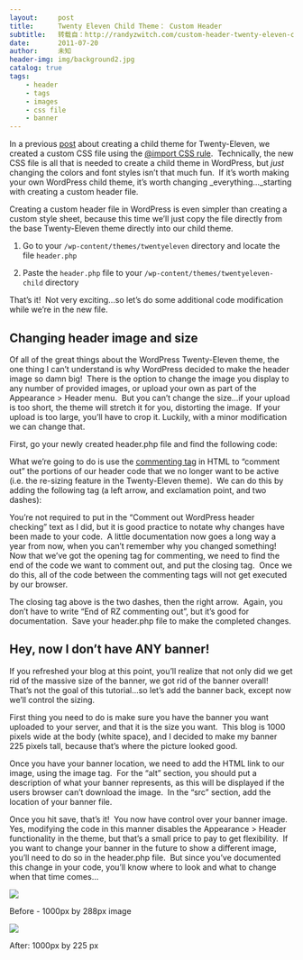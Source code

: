 ```yaml
---
layout:     post
title:      Twenty Eleven Child Theme： Custom Header
subtitle:   转载自：http://randyzwitch.com/custom-header-twenty-eleven-child-theme/
date:       2011-07-20
author:     未知
header-img: img/background2.jpg
catalog: true
tags:
    - header
    - tags
    - images
    - css file
    - banner
---
```


In a previous [post](http://randyzwitch.com/twenty-eleven-child-theme-creating-css-file) about creating a child theme for Twenty-Eleven, we created a custom CSS file using the [@import CSS rule](http://www.w3.org/TR/CSS2/cascade.html#at-import).  Technically, the new CSS file is all that is needed to create a child theme in WordPress, but *just* changing the colors and font styles isn’t that much fun.  If it’s worth making your own WordPress child theme, it’s worth changing _everything…_starting with creating a custom header file.

Creating a custom header file in WordPress is even simpler than creating a custom style sheet, because this time we’ll just copy the file directly from the base Twenty-Eleven theme directly into our child theme.

1. Go to your `/wp-content/themes/twentyeleven` directory and locate the file `header.php`

1. Paste the `header.php` file to your `/wp-content/themes/twentyeleven-child` directory


That’s it!  Not very exciting…so let’s do some additional code modification while we’re in the new file.

## Changing header image and size

Of all of the great things about the WordPress Twenty-Eleven theme, the one thing I can’t understand is why WordPress decided to make the header image so damn big!  There is the option to change the image you display to any number of provided images, or upload your own as part of the Appearance > Header menu.  But you can’t change the size…if your upload is too short, the theme will stretch it for you, distorting the image.  If your upload is too large, you’ll have to crop it. Luckily, with a minor modification we can change that.

First, go your newly created header.php file and find the following code:

What we’re going to do is use the [commenting tag](http://www.w3schools.com/tags/tag_comment.asp) in HTML to “comment out” the portions of our header code that we no longer want to be active (i.e. the re-sizing feature in the Twenty-Eleven theme).  We can do this by adding the following tag (a left arrow, and exclamation point, and two dashes):

You’re not required to put in the “Comment out WordPress header checking” text as I did, but it is good practice to notate why changes have been made to your code.  A little documentation now goes a long way a year from now, when you can’t remember why you changed something! Now that we’ve got the opening tag for commenting, we need to find the end of the code we want to comment out, and put the closing tag.  Once we do this, all of the code between the commenting tags will not get executed by our browser.

The closing tag above is the two dashes, then the right arrow.  Again, you don’t have to write “End of RZ commenting out”, but it’s good for documentation.  Save your header.php file to make the completed changes.

## Hey, now I don’t have ANY banner!

If you refreshed your blog at this point, you’ll realize that not only did we get rid of the massive size of the banner, we got rid of the banner overall!  That’s not the goal of this tutorial…so let’s add the banner back, except now we’ll control the sizing.

First thing you need to do is make sure you have the banner you want uploaded to your server, and that it is the size you want.  This blog is 1000 pixels wide at the body (white space), and I decided to make my banner 225 pixels tall, because that’s where the picture looked good.

Once you have your banner location, we need to add the HTML link to our image, using the image tag.  For the “alt” section, you should put a description of what your banner represents, as this will be displayed if the users browser can’t download the image.  In the “src” section, add the location of your banner file.

Once you hit save, that’s it!  You now have control over your banner image.  Yes, modifying the code in this manner disables the Appearance > Header functionality in the theme, but that’s a small price to pay to get flexibility.  If you want to change your banner in the future to show a different image, you’ll need to do so in the header.php file.  But since you’ve documented this change in your code, you’ll know where to look and what to change when that time comes…

![](http://randyzwitch.com/wp-content/uploads/2011/07/randyzwitchdot-before.png)



Before - 1000px by 288px image


![](http://randyzwitch.com/wp-content/uploads/2011/07/randyzwitchdotcom-after-300x169.png)



After: 1000px by 225 px


